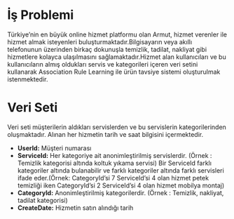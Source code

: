 # İş Problemi

Türkiye’nin en büyük online hizmet platformu olan Armut, hizmet verenler ile hizmet almak isteyenleri buluşturmaktadır.Bilgisayarın veya akıllı telefonunun üzerinden birkaç dokunuşla temizlik, tadilat, nakliyat gibi hizmetlere kolayca ulaşılmasını sağlamaktadır.Hizmet alan kullanıcıları ve bu kullanıcıların almış oldukları servis ve kategorileri içeren veri setini kullanarak Association Rule Learning ile ürün tavsiye sistemi oluşturulmak istenmektedir.

# Veri Seti

Veri seti müşterilerin aldıkları servislerden ve bu servislerin kategorilerinden oluşmaktadır. Alınan her hizmetin tarih ve saat bilgisini içermektedir.

* **UserId:** Müşteri numarası
* **ServiceId:** Her kategoriye ait anonimleştirilmiş servislerdir. (Örnek : Temizlik kategorisi altında koltuk yıkama servisi) Bir ServiceId farklı kategoriler altında bulanabilir ve farklı kategoriler altında farklı servisleri ifade eder.(Örnek: CategoryId’si 7 ServiceId’si 4 olan hizmet petek temizliği iken CategoryId’si 2 ServiceId’si 4 olan hizmet mobilya montaj)
* **CategoryId:** Anonimleştirilmiş kategorilerdir. (Örnek : Temizlik, nakliyat, tadilat kategorisi)
* **CreateDate:** Hizmetin satın alındığı tarih

  

